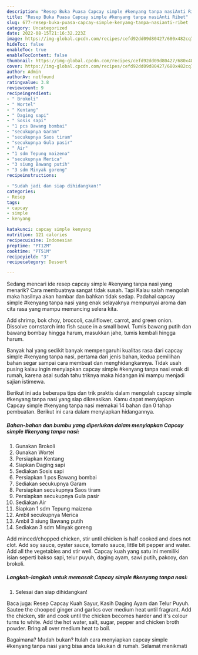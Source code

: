 ```yaml
---
description: "Resep Buka Puasa Capcay simple #kenyang tanpa nasiAnti Ribet"
title: "Resep Buka Puasa Capcay simple #kenyang tanpa nasiAnti Ribet"
slug: 677-resep-buka-puasa-capcay-simple-kenyang-tanpa-nasianti-ribet
category: Uncategorized
date: 2022-08-15T21:16:32.223Z
image: https://img-global.cpcdn.com/recipes/cefd92dd09d80427/680x482cq70/capcay-simple-kenyang-tanpa-nasi-foto-resep-utama.jpg
hideToc: false
enableToc: true
enableTocContent: false
thumbnail: https://img-global.cpcdn.com/recipes/cefd92dd09d80427/680x482cq70/capcay-simple-kenyang-tanpa-nasi-foto-resep-utama.jpg
cover: https://img-global.cpcdn.com/recipes/cefd92dd09d80427/680x482cq70/capcay-simple-kenyang-tanpa-nasi-foto-resep-utama.jpg
author: Admin
authorAv: notfound
ratingvalue: 3.8
reviewcount: 9
recipeingredient:
- " Brokoli"
- " Wortel"
- " Kentang"
- " Daging sapi"
- " Sosis sapi"
- "1 pcs Bawang bombai"
- "secukupnya Garam"
- "secukupnya Saos tiram"
- "secukupnya Gula pasir"
- " Air"
- "1 sdm Tepung maizena"
- "secukupnya Merica"
- "3 siung Bawang putih"
- "3 sdm Minyak goreng"
recipeinstructions:

- "Sudah jadi dan siap dihidangkan!"
categories:
- Resep
tags:
- capcay
- simple
- kenyang

katakunci: capcay simple kenyang 
nutrition: 121 calories
recipecuisine: Indonesian
preptime: "PT12M"
cooktime: "PT51M"
recipeyield: "3"
recipecategory: Dessert

---
```



Sedang mencari ide resep capcay simple #kenyang tanpa nasi yang menarik? Cara membuatnya sangat tidak susah. Tapi Kalau salah mengolah maka hasilnya akan hambar dan bahkan tidak sedap. Padahal capcay simple #kenyang tanpa nasi yang enak selayaknya mempunyai aroma dan cita rasa yang mampu memancing selera kita.


Add shrimp, bok choy, broccoli, cauliflower, carrot, and green onion. Dissolve cornstarch into fish sauce in a small bowl. Tumis bawang putih dan bawang bombay hingga harum, masukkan jahe, tumis kembali hingga harum.

Banyak hal yang sedikit banyak mempengaruhi kualitas rasa dari capcay simple #kenyang tanpa nasi, pertama dari jenis bahan, kedua pemilihan bahan segar sampai cara membuat dan menghidangkannya. Tidak usah pusing kalau ingin menyiapkan capcay simple #kenyang tanpa nasi enak di rumah, karena asal sudah tahu triknya maka hidangan ini mampu menjadi sajian istimewa.


Berikut ini ada beberapa tips dan trik praktis dalam mengolah capcay simple #kenyang tanpa nasi yang siap dikreasikan. Kamu dapat menyiapkan Capcay simple #kenyang tanpa nasi memakai 14 bahan dan 0 tahap pembuatan. Berikut ini cara dalam menyiapkan hidangannya.

<!--inarticleads1-->

##### Bahan-bahan dan bumbu yang diperlukan dalam menyiapkan Capcay simple #kenyang tanpa nasi:

1. Gunakan  Brokoli
1. Gunakan  Wortel
1. Persiapkan  Kentang
1. Siapkan  Daging sapi
1. Sediakan  Sosis sapi
1. Persiapkan 1 pcs Bawang bombai
1. Sediakan secukupnya Garam
1. Persiapkan secukupnya Saos tiram
1. Persiapkan secukupnya Gula pasir
1. Sediakan  Air
1. Siapkan 1 sdm Tepung maizena
1. Ambil secukupnya Merica
1. Ambil 3 siung Bawang putih
1. Sediakan 3 sdm Minyak goreng


Add minced/chopped chicken, stir until chicken is half cooked and does not clot. Add soy sauce, oyster sauce, tomato sauce, little bit pepper and water. Add all the vegetables and stir well. Capcay kuah yang satu ini memiliki isian seperti bakso sapi, telur puyuh, daging ayam, sawi putih, pakcoy, dan brokoli. 

<!--inarticleads2-->

##### Langkah-langkah untuk memasak Capcay simple #kenyang tanpa nasi:


1. Selesai dan siap dihidangkan!

Baca juga: Resep Capcay Kuah Sayur, Kasih Daging Ayam dan Telur Puyuh. Sautee the chooped ginger and garlics over medium heat until fragrant. Add the chicken, stir and cook until the chicken becomes harder and it&#39;s colour turns to white. Add the hot water, salt, sugar, pepper and chicken broth powder. Bring all over medium heat to boil. 

Bagaimana? Mudah bukan? Itulah cara menyiapkan capcay simple #kenyang tanpa nasi yang bisa anda lakukan di rumah. Selamat menikmati
